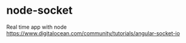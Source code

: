 # node-socket
Real time app with node
https://www.digitalocean.com/community/tutorials/angular-socket-io